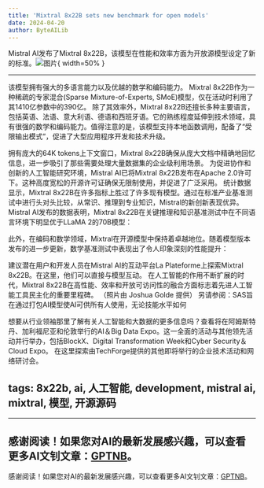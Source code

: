 ```yaml
---
title: 'Mixtral 8x22B sets new benchmark for open models'
date: 2024-04-20
author: ByteAILib
---
```


Mistral AI发布了Mixtral 8x22B，该模型在性能和效率方面为开放源模型设定了新的标准。![图片](https://www.artificialintelligence-news.com/wp-content/uploads/sites/9/2024/04/mistral-mixtral-8x22b-open-source-ai-model-artificial-intelligence.jpg){ width=50% }

---
该模型拥有强大的多语言能力以及优越的数学和编码能力。
Mixtral 8x22B作为一种稀疏的专家混合(Sparse Mixture-of-Experts, SMoE)模型，仅在活动时利用了其1410亿参数中的390亿。
除了其效率外，Mixtral 8x22B还擅长多种主要语言，包括英语、法语、意大利语、德语和西班牙语。它的熟练程度延伸到技术领域，具有很强的数学和编码能力。值得注意的是，该模型支持本地函数调用，配备了“受限输出模式”，促进了大型应用程序开发和技术升级。

拥有庞大的64K tokens上下文窗口，Mixtral 8x22B确保从庞大文档中精确地回忆信息，进一步吸引了那些需要处理大量数据集的企业级利用场景。
为促进协作和创新的人工智能研究环境，Mistral AI已将Mixtral 8x22B发布在Apache 2.0许可下。这种高度宽松的开源许可证确保无限制使用，并促进了广泛采用。
统计数据显示，Mixtral 8x22B在许多指标上胜过了许多现有模型。通过在标准产业基准测试中进行头对头比较，从常识、推理到专业知识，Mistral的新创新表现优异。Mistral AI发布的数据表明，Mixtral 8x22B在关键推理和知识基准测试中在不同语言环境下明显优于LLaMA 2的70B模型：

此外，在编码和数学领域，Mixtral在开源模型中保持着卓越地位。随着模型版本发布的进一步更新，数学基准测试中表现出了令人印象深刻的性能提升：

建议潜在用户和开发人员在Mistral AI的互动平台La Plateforme上探索Mixtral 8x22B。在这里，他们可以直接与模型互动。
在人工智能的作用不断扩展的时代，Mixtral 8x22B在高性能、效率和开放可访问性的融合方面标志着先进人工智能工具民主化的重要里程碑。
（照片由 Joshua Golde 提供）
另请参阅：SAS旨在通过打包AI模型使AI可供所有人使用，无论技能水平如何

想要从行业领袖那里了解有关人工智能和大数据的更多信息吗？查看将在阿姆斯特丹、加利福尼亚和伦敦举行的AI＆Big Data Expo。这一全面的活动与其他领先活动并行举办，包括BlockX、Digital Transformation Week和Cyber Security＆Cloud Expo。
在这里探索由TechForge提供的其他即将举行的企业技术活动和网络研讨会。

tags: 8x22b, ai, 人工智能, development, mistral ai, mixtral, 模型, 开源源码
---

---
感谢阅读！如果您对AI的最新发展感兴趣，可以查看更多AI文钊文章：[GPTNB](https://gptnb.com)。
---
感谢阅读！如果您对AI的最新发展感兴趣，可以查看更多AI文钊文章：[GPTNB](https://gptnb.com)。